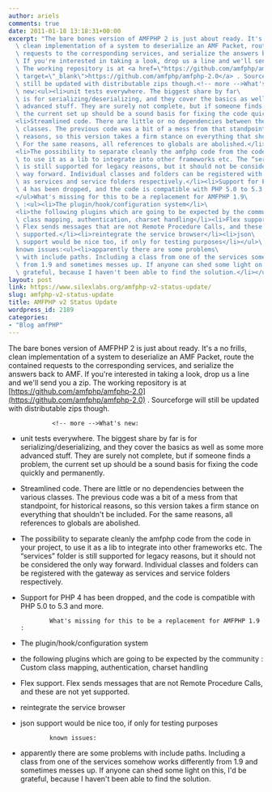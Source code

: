 ```yaml
---
author: ariels
comments: true
date: 2011-01-18 13:18:31+00:00
excerpt: "The bare bones version of AMFPHP 2 is just about ready. It's a no frills,\
  \ clean implementation of a system to deserialize an AMF Packet, route the contained\
  \ requests to the corresponding services, and serialize the answers back to AMF.\
  \ If you're interested in taking a look, drop us a line and we'll send you a zip.\
  \ The working repository is at <a href=\"https://github.com/amfphp/amfphp-2.0\"\
  \ target=\"_blank\">https://github.com/amfphp/amfphp-2.0</a> . Sourceforge will\
  \ still be updated with distributable zips though.<!-- more -->What's\
  \ new:<ul><li>unit tests everywhere. The biggest share by far\
  \ is for serializing/deserializing, and they cover the basics as well as some more\
  \ advanced stuff. They are surely not complete, but if someone finds a problem,\
  \ the current set up should be a sound basis for fixing the code quickly and permanently.</li>\
  <li>Streamlined code. There are little or no dependencies between the various\
  \ classes. The previous code was a bit of a mess from that standpoint, for historical\
  \ reasons, so this version takes a firm stance on everything that shouldn't be included.\
  \ For the same reasons, all references to globals are abolished.</li>\
  <li>The possibility to separate cleanly the amfphp code from the code in your project,\
  \ to use it as a lib to integrate into other frameworks etc. The “services” folder\
  \ is still supported for legacy reasons, but it should not be considered the only\
  \ way forward. Individual classes and folders can be registered with the gateway\
  \ as services and service folders respectively.</li><li>Support for PHP\
  \ 4 has been dropped, and the code is compatible with PHP 5.0 to 5.3 and more.</li>\
  </ul>What's missing for this to be a replacement for AMFPHP 1.9\
  \ :<ul><li>The plugin/hook/configuration system</li>\
  <li>the following plugins which are going to be expected by the community : Custom\
  \ class mapping, authentication, charset handling</li><li>Flex support.\
  \ Flex sends messages that are not Remote Procedure Calls, and these are not yet\
  \ supported.</li><li>reintegrate the service browser</li><li>json\
  \ support would be nice too, if only for testing purposes</li></ul>\
  known issues:<ul><li>apparently there are some problems\
  \ with include paths. Including a class from one of the services somehow works differently\
  \ from 1.9 and sometimes messes up. If anyone can shed some light on this, I'd be\
  \ grateful, because I haven't been able to find the solution.</li></ul>"
layout: post
link: https://www.silexlabs.org/amfphp-v2-status-update/
slug: amfphp-v2-status-update
title: AMFPHP v2 Status Update
wordpress_id: 2189
categories:
- "Blog amfPHP"
---
```


The bare bones version of AMFPHP 2 is just about ready. It's a no frills, clean implementation of a system to deserialize an AMF Packet, route the contained requests to the corresponding services, and serialize the answers back to AMF. If you're interested in taking a look, drop us a line and we'll send you a zip. The working repository is at [https://github.com/amfphp/amfphp-2.0](https://github.com/amfphp/amfphp-2.0) . Sourceforge will still be updated with distributable zips though.

				<!-- more -->What's new:




  * unit tests everywhere. The biggest share by far is for serializing/deserializing, and they cover the basics as well as some more advanced stuff. They are surely not complete, but if someone finds a problem, the current set up should be a sound basis for fixing the code quickly and permanently.


  * Streamlined code. There are little or no dependencies between the various classes. The previous code was a bit of a mess from that standpoint, for historical reasons, so this version takes a firm stance on everything that shouldn't be included. For the same reasons, all references to globals are abolished.


  * The possibility to separate cleanly the amfphp code from the code in your project, to use it as a lib to integrate into other frameworks etc. The “services” folder is still supported for legacy reasons, but it should not be considered the only way forward. Individual classes and folders can be registered with the gateway as services and service folders respectively.


  * Support for PHP 4 has been dropped, and the code is compatible with PHP 5.0 to 5.3 and more.


				What's missing for this to be a replacement for AMFPHP 1.9 :


  * The plugin/hook/configuration system


  * the following plugins which are going to be expected by the community : Custom class mapping, authentication, charset handling


  * Flex support. Flex sends messages that are not Remote Procedure Calls, and these are not yet supported.


  * reintegrate the service browser


  * json support would be nice too, if only for testing purposes


				known issues:


  * apparently there are some problems with include paths. Including a class from one of the services somehow works differently from 1.9 and sometimes messes up. If anyone can shed some light on this, I'd be grateful, because I haven't been able to find the solution.


